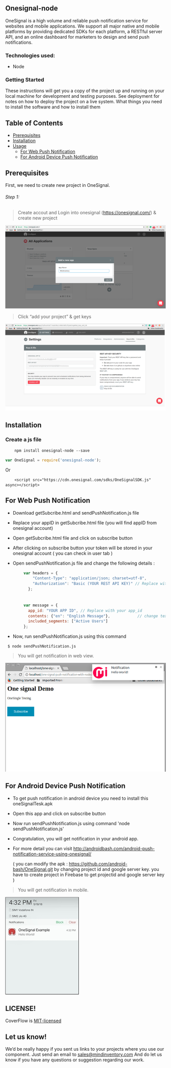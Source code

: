 ## Onesignal-node


OneSignal is a high volume and reliable push notification service for websites and mobile applications. We support all major native and mobile platforms by providing dedicated SDKs for each platform, a RESTful server API, and an online dashboard for marketers to design and send push notifications.


### Technologies used:
* Node

### Getting Started

These instructions will get you a copy of the project up and running on your local machine for development and testing purposes. See deployment for notes on how to deploy the project on a live system.
What things you need to install the software and how to install them


## Table of Contents
* [Prerequisites](#prerequisites)
* [Installation](#installation)
* [Usage](#usage)
  * [For Web Push Notification](#for-web-push-notification)
  * [For Android Device Push Notification](#for-android-device-push-notification)
 

## Prerequisites

First, we need to create new project in OneSignal.

###### Step 1: 

> Create accout and Login into onesignal (https://onesignal.com/) & create new project

![alt text](assert/create-project.png)

> Click “add your project” & get keys

![alt text](assert/get_key-value.png)


## Installation


### Create  a js file
```bush
    npm install onesignal-node --save
```
``` js
var OneSignal = require('onesignal-node');
```
Or

```bush
    <script src="https://cdn.onesignal.com/sdks/OneSignalSDK.js" async></script>
```

## For Web Push Notification

- Download getSubcribe.html and sendPushNotification.js file

- Replace your appID in getSubcribe.html file (you will find appID from onesignal account)

- Open getSubcribe.html file and click on subscribe button

- After clicking on subscribe button your token will be stored in your onesignal account ( you can check in user tab )

- Open sendPushNotification.js file and change the following details :

``` js
        var headers = {
            "Content-Type": "application/json; charset=utf-8",
            "Authorization": "Basic (YOUR REST API KEY)" // Replace with yours Auth
          };


        var message = {
          app_id: "YOUR APP ID", // Replace with your app_id
          contents: {"en": "English Message"},            // change text ( Optional)
          included_segments: ["Active Users"]
        };
```
- Now, run sendPushNotification.js using this command
```
 $ node sendPushNotification.js
```

> You will get notification in web view.

![alt text](assert/notification-img.png)


## For Android Device Push Notification

- To get push notification in android device you need to install this oneSignalTesk.apk

- Open this app and click on subscribe button

- Now run sendPushNotification.js using command 'node sendPushNotification.js'

- Congratulation, you will get notification in your android app.

- For more detail you can visit http://androidbash.com/android-push-notification-service-using-onesignal/

    ( you can modify the apk : https://github.com/android-bash/OneSignal.git by changing project id and google server key.
      you have to create project in Firebase to get projectid and google server key )
      
> You will get notification in mobile.
    
![alt text](assert/notification-mobile12.jpeg)


## LICENSE!

CoverFlow is [MIT-licensed](https://github.com/mindinventory1/one-signal-push-notification-with-nodejs/blob/master/LICENSE)

## Let us know!
We’d be really happy if you sent us links to your projects where you use our component. Just send an email to sales@mindinventory.com And do let us know if you have any questions or suggestion regarding our work.


